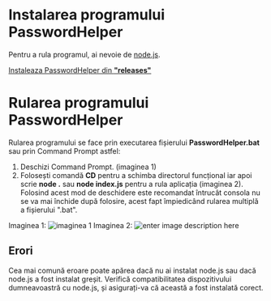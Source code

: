 # Instalarea programului PasswordHelper

Pentru a rula programul, ai nevoie de [node.js](https://nodejs.org/en/).

[Instaleaza PasswordHelper din **"releases"**](https://github.com/AndreiBalan-dev/PasswordHelper/releases/tag/release) 



# Rularea programului PasswordHelper

Rularea programului se face prin executarea fișierului **PasswordHelper.bat** sau prin Command Prompt astfel:

1. Deschizi Command Prompt. (imaginea 1)
2. Folosești comandă **CD** pentru a schimba directorul funcțional  iar apoi scrie **node .** sau **node index.js** pentru a rula aplicația (imaginea 2). Folosind acest mod de deschidere este recomandat întrucât consola nu se va mai închide după folosire, acest fapt împiedicând rularea multiplă a fișierului ".bat". 

Imaginea 1:
![imaginea 1](https://i.imgur.com/GZ4hzEc.png)
Imaginea 2:
![enter image description here](https://i.imgur.com/RVOhjHc.png)

## Erori

Cea mai comună eroare poate apărea dacă nu ai instalat node.js sau dacă node.js a fost instalat greșit. Verifică compatibilitatea dispozitivului dumneavoastră cu node.js, și asigurați-va că această a fost instalată corect.
